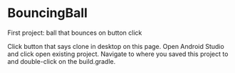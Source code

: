 # BouncingBall
First project: ball that bounces on button click

Click button that says clone in desktop on this page. Open Android Studio and click open existing project. Navigate to where you saved this project to and double-click on the build.gradle.
